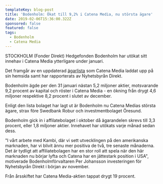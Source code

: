 ```yaml
---
templateKey: blog-post
title: 'Bodenholm: Ökat till 9,2% i Catena Media, nu största ägare'
date: 2019-02-06T15:36:00.322Z
sponsored: false
featured: false
tags:
  - Bodenholm
  - Catena Media
---
```

STOCKHOLM (Fonder Direkt) Hedgefonden Bodenholm har utökat sitt innehav i Catena Media ytterligare under januari.



Det framgår av en uppdaterad [ägarlista](https://www.catenamedia.com/sv/investor-relations/aktieinformation/aktieagarstruktur/) som Catena Media laddat upp på sin hemsida samt har rapporterats av Nyhetsbyrån Direkt.



Bodenholm ägde per den 31 januari nästan 5,2 miljoner aktier, motsvarande 9,2 procent av kapital och röster i Catena Media - en ökning från drygt 4,6 miljoner respektive 8,2 procent i slutet av december.



Enligt den lista bolaget har lagt ut är Bodenholm nu Catena Medias största ägare, strax före Swedbank Robur och investmentbolaget Öresund.



Bodenholm gick in i affilatebolaget i oktober då ägarandelen skrevs till 3,3 procent, eller 1,8 miljoner aktier. Innehavet har utökats varje månad sedan dess.



"I vårt arbete med Kambi, där vi sett utvecklingen på den amerikanska marknaden, har vi blivit ännu mer positiva de två, tre senaste månaderna. Det är tydligt att affiliatebolagen har en stor roll att spela när den här marknaden nu börjar lyfta och Catena har en jättestark position i USA", motiverade Bodenholmförvaltaren Per Johansson investeringen för Nyhetsbyrån Direkt i början av november.



Från årsskiftet har Catena Media-aktien tappat drygt 19 procent.
